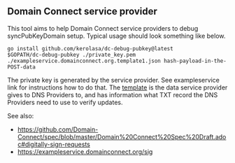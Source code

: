 ## Domain Connect service provider

This tool aims to help Domain Connect service providers to debug syncPubKeyDomain
setup.  Typical usage should look something like below.

```
go install github.com/kerolasa/dc-debug-pubkey@latest
$GOPATH/dc-debug-pubkey ./private_key.pem ./exampleservice.domainconnect.org.template1.json hash-payload-in-the-POST-data
```

The private key is generated by the service provider.  See exampleservice
link for instructions how to do that.  The
[template](https://github.com/Domain-Connect/Templates/blob/master/exampleservice.domainconnect.org.template1.json)
is the data service provider gives to DNS Providers to, and has information
what TXT record the DNS Providers need to use to verify updates.

See also:

* https://github.com/Domain-Connect/spec/blob/master/Domain%20Connect%20Spec%20Draft.adoc#digitally-sign-requests
* https://exampleservice.domainconnect.org/sig